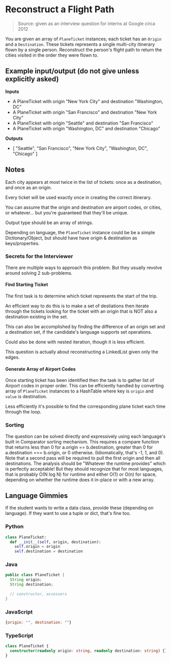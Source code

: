# Reconstruct a Flight Path

> Source: given as an interview question for interns at Google circa 2012

You are given an array of `PlaneTicket` instances; each ticket has an `Origin` and a `Destination`. These tickets represents a single multi-city itinerary flown by a single person. Reconstruct the person's flight path to return the cities visited in the order they were flown to.

## Example input/output (do not give unless explicitly asked)

**Inputs**

* A PlaneTicket with origin "New York City" and destination "Washington, DC"
* A PlaneTicket with origin "San Francisco" and destination "New York City"
* A PlaneTicket with origin "Seattle" and destination "San Francisco"
* A PlaneTicket with origin "Washington, DC" and destination "Chicago"

**Outputs**

* [ "Seattle", "San Francisco", "New York City", "Washington, DC", "Chicago" ]

## Notes

Each city appears at most twice in the list of tickets: once as a destination, and once as an origin.

Every ticket will be used exactly once in creating the correct itinerary.

You can assume that the origin and destination are airport codes, or cities, or whatever... but you're guaranteed that they'll be unique.

Output type should be an array of strings.

Depending on language, the `PlaneTicket` instance could be be a simple Dictionary/Object, but should have have origin & destination as keys/properties.

### Secrets for the Interviewer

There are multiple ways to approach this problem. But they usually revolve around solving 2 sub-problems.

#### Find Starting Ticket

The first task is to determine which ticket represents the start of the trip.

An efficient way to do this is to make a set of destiations then iterate through the tickets looking for the ticket with an origin that is NOT also a destination existing in the set.

This can also be accomplished by finding the difference of an origin set and a destination set, if the candidate's language supports set operations.

Could also be done with nested iteration, though it is less efficient.

This question is actually about reconstructing a LinkedList given only the edges.

#### Generate Array of Airport Codes

Once starting ticket has been identified then the task is to gather list of Airport codes in proper order. This can be efficiently handled by converting array of `PlaneTicket` instances to a HashTable where key is `origin` and `value` is destination.

Less efficiently it's possible to find the corresponding plane ticket each time through the loop.

### Sorting

The question can be solved directly and expressively using each language's built in Comparator sorting mechanism. This requires a compare function that returns less than 0 for a.origin == b.destination, greater than 0 for a.destination === b.origin, or 0 otherwise. (Idiomatically, that's -1, 1, and 0). Note that a second pass will be required to pull the first origin and then all destinations. The analysis should be "Whatever the runtime provides" which is perfectly acceptable! But they should recognize that for most languages, that is probably O(N log N) for runtime and either O(1) or O(n) for space, depending on whether the runtime does it in-place or with a new array.

## Language Gimmies

If the student wants to write a data class, provide these (depending on language). If they want to use a tuple or dict, that's fine too.

### Python

```python 
class PlaneTicket:
  def __init__(self, origin, destination):
    self.origin = origin
    self.destination = destination
```

### Java

```java
public class PlaneTicket {
  String origin;
  String destination;
  
  // constructor, accessors
}
```

### JavaScript

```javascript
{origin: "", destination: ""}
```

### TypeScript

```typescript
class PlaneTicket {
  constructor(readonly origin: string, readonly destination: string) {}
}
```
